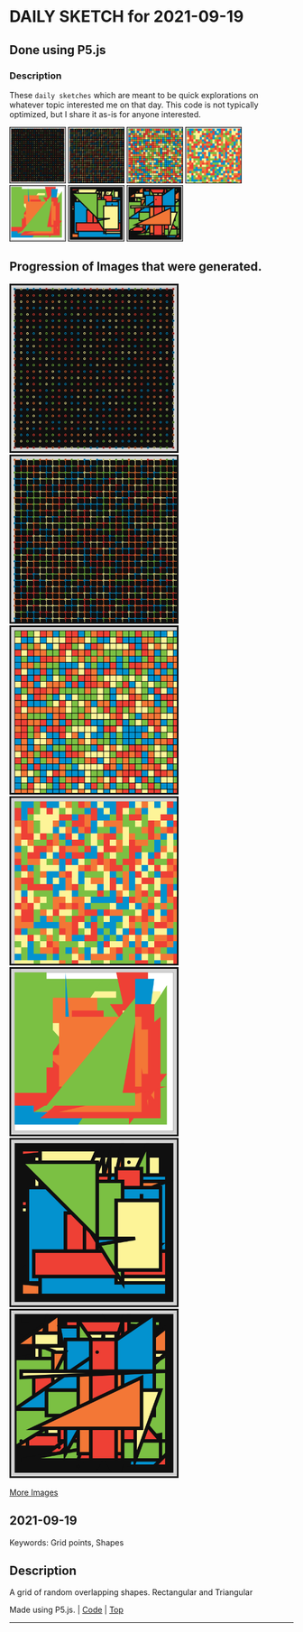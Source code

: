 # DAILY SKETCH for 2021-09-19

## Done using P5.js

### Description

These `daily sketches` which are meant to be quick explorations     on whatever topic interested me on that day. This code is not typically optimized, but I share it as-is     for anyone interested.

<img src = 'images/keep_2021-09-21-12-13-22.png' width = '100'> <img src = 'images/keep_2021-09-21-12-16-37.png' width = '100'> <img src = 'images/keep_2021-09-21-12-17-08.png' width = '100'> <img src = 'images/keep_2021-09-21-12-17-45.png' width = '100'> <img src = 'images/keep_2021-09-21-14-27-58.png' width = '100'> <img src = 'images/keep_2021-09-21-22-58-57.png' width = '100'> <img src = 'images/keep_2021-09-21-22-59-28.png' width = '100'> 

## Progression of Images that were generated.

<img src = 'images/keep_2021-09-21-12-13-22.png' width = '300'> 
<img src = 'images/keep_2021-09-21-12-16-37.png' width = '300'> 
<img src = 'images/keep_2021-09-21-12-17-08.png' width = '300'> 
<img src = 'images/keep_2021-09-21-12-17-45.png' width = '300'> 
<img src = 'images/keep_2021-09-21-14-27-58.png' width = '300'> 
<img src = 'images/keep_2021-09-21-22-58-57.png' width = '300'> 
<img src = 'images/keep_2021-09-21-22-59-28.png' width = '300'> 


[More Images](2021-09-19/images) 


 ## 2021-09-19
Keywords: Grid points, Shapes
 

## Description 

 A grid of random overlapping shapes. Rectangular and Triangular
 

Made using P5.js. | [Code](2021/2021-09-19/) | [Top](#daily-sketches) 

-----

